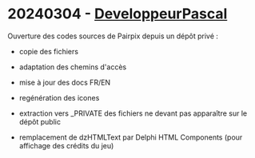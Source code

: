# 20240304 - [DeveloppeurPascal](https://github.com/DeveloppeurPascal)

Ouverture des codes sources de Pairpix depuis un dépôt privé :
* copie des fichiers
* adaptation des chemins d'accès
* mise à jour des docs FR/EN
* regénération des icones
* extraction vers _PRIVATE des fichiers ne devant pas apparaître sur le dépôt public

* remplacement de dzHTMLText par Delphi HTML Components (pour affichage des crédits du jeu)
